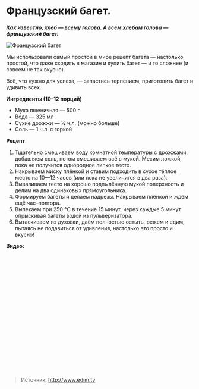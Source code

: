 # Французский багет.
_**Как известно, хлеб — всему голова. А всем хлебам голова — французский багет.**_

![Французский багет](/images/Kulinar/Bread/baget_franciya.jpg 'Французский багет')

Мы использовали самый простой в мире рецепт багета — настолько простой, что даже сходить в магазин и купить багет — и то сложнее (и совсем не так вкусно).

Всё, что нужно для успеха, — запастись терпением, приготовить багет и удивить всех.

**Ингредиенты (10–12 порций)**

- Мука пшеничная — 500 г
- Вода — 325 мл
- Сухие дрожжи — ½ ч.л. (можно больше)
- Соль — 1 ч.л. с горкой

**Рецепт**

1. Тщательно смешиваем воду комнатной температуры с дрожжами, добавляем соль, потом смешиваем всё с мукой. Месим ложкой, пока не получится однородное липкое тесто.
2. Накрываем миску плёнкой и ставим подходить в сухое тёплое место на 10—12 часов (или пока не увеличится в два раза).
3. Вываливаем тесто на хорошо подпылённую мукой поверхность и делим на два одинаковых прямоугольника.
4. Формируем багеты и делаем надрезы. Накрываем плёнкой и ждём ещё час–полтора.
5. Выпекаем при 250 °C в течение 15 минут, через каждые 5 минут опрыскивая багеты водой из пульверизатора.
6. Вытаскиваем из духовки, даём полностью остыть, режем и едим, пытаясь не подавиться от удивления, настолько это просто и вкусно!

**Видео:**

<div class="youtube" id="Y4UX67vdQDA" style="width: 560px; height: 315px;"></div>

> Источник: http://www.edim.tv
